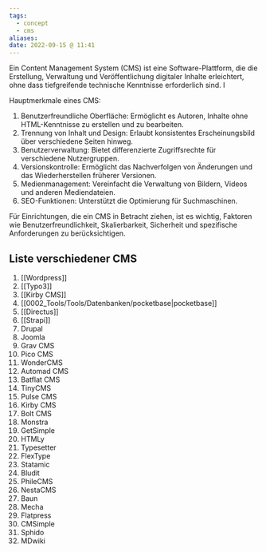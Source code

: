 ```yaml
---
tags:
  - concept
  - cms
aliases: 
date: 2022-09-15 @ 11:41
---
```

Ein Content Management System (CMS) ist eine Software-Plattform, die die Erstellung, Verwaltung und Veröffentlichung digitaler Inhalte erleichtert, ohne dass tiefgreifende technische Kenntnisse erforderlich sind. I

Hauptmerkmale eines CMS:

1. Benutzerfreundliche Oberfläche: Ermöglicht es Autoren, Inhalte ohne HTML-Kenntnisse zu erstellen und zu bearbeiten.
2. Trennung von Inhalt und Design: Erlaubt konsistentes Erscheinungsbild über verschiedene Seiten hinweg.
3. Benutzerverwaltung: Bietet differenzierte Zugriffsrechte für verschiedene Nutzergruppen.
4. Versionskontrolle: Ermöglicht das Nachverfolgen von Änderungen und das Wiederherstellen früherer Versionen.
5. Medienmanagement: Vereinfacht die Verwaltung von Bildern, Videos und anderen Mediendateien.
6. SEO-Funktionen: Unterstützt die Optimierung für Suchmaschinen.

Für Einrichtungen, die ein CMS in Betracht ziehen, ist es wichtig, Faktoren wie Benutzerfreundlichkeit, Skalierbarkeit, Sicherheit und spezifische Anforderungen zu berücksichtigen. 

## Liste verschiedener CMS

1. [[Wordpress]]
2. [[Typo3]]
3. [[Kirby CMS]]
4. [[0002_Tools/Tools/Datenbanken/pocketbase|pocketbase]]
5. [[Directus]]
6. [[Strapi]]
7. Drupal
8. Joomla
9. Grav CMS
10. Pico CMS
11. WonderCMS
12. Automad CMS
13. Batflat CMS
14. TinyCMS
15. Pulse CMS
16. Kirby CMS
17. Bolt CMS
18. Monstra
19. GetSimple
20. HTMLy
21. Typesetter
22. FlexType
23. Statamic
24. Bludit
25. PhileCMS
26. NestaCMS
27. Baun
28. Mecha
29. Flatpress
30. CMSimple
31. Sphido
32. MDwiki